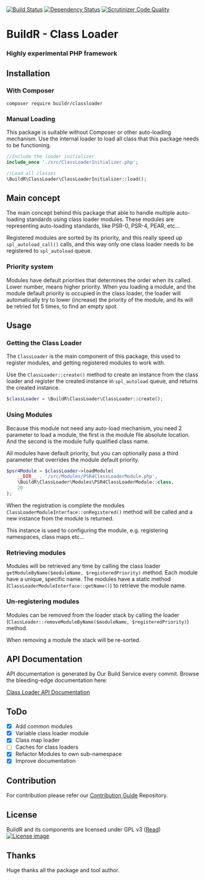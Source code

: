 [![Build Status](http://ci.zolli.hu/view/Components/job/Class%20Loader/badge/icon)](http://ci.zolli.hu/view/Components/job/Class%20Loader/)
[![Dependency Status](https://www.versioneye.com/user/projects/56772d5d107997003000130f/badge.svg?style=flat)](https://www.versioneye.com/user/projects/56772d5d107997003000130f)
[![Scrutinizer Code Quality](https://scrutinizer-ci.com/g/BuildrPHP/ClassLoader/badges/quality-score.png?b=master)](https://scrutinizer-ci.com/g/BuildrPHP/ClassLoader/?branch=master)

# BuildR - Class Loader
### Highly experimental PHP framework

## Installation

### With Composer

```
composer require buildr/classloader
```

### Manual Loading

This package is suitable without Composer or other auto-loading mechanism. Use the internal loader to load all class that this
package needs to be functioning.

```php
//Include the loader initializer
include_once './src/ClassLoaderInitializer.php';

//Load all classes
\BuildR\ClassLoader\ClassLoaderInitializer::load();
```

## Main concept

The main concept behind this package that able to handle multiple auto-loading standards using class loader modules. These modules are representing auto-loading standards, like PSR-0, PSR-4, PEAR, etc... 

Registered modules are sorted by its priority, and this really speed up `spl_autoload_call()` calls, and this way only one class loader needs to be registered to `spl_autoload` queue.

### Priority system

Modules have default priorities that determines the order when its called. Lower number, means higher priority. When you loading a module, and the module default priority is occupied in the class loader, the loader will automatically try to lower (increase) the priority of the module, and its will be retried fot 5 times, to find an empty spot.

## Usage

### Getting the Class Loader

The `ClassLoader` is the main component of this package, this used to register modules, and getting registered modules to work with.

Use the `ClassLoader::create()` method to create an instance from the class loader and register the created instance in `spl_autoload` queue, and returns the created instance.
```php
$classLoader = \BuildR\ClassLoader\ClassLoader::create();
```

### Using Modules

Because this module not need any auto-load mechanism, you need 2 parameter to load a module, the first is the module file absolute location. And the second is the module fully qualified class name.

All modules have default priority, but you can optionally pass a third parameter that overrides the module default priority.

```php
$psr4Module = $classLoader->loadModule(
    __DIR__ . '/src/Modules/PSR4ClassLoaderModule.php', 
    \BuildR\ClassLoader\Modules\PSR4ClassLoaderModule::class,
    20
);
```
When the registration is complete the modules `ClassLoaderModuleInterface::onRegistered()` method will be called and a new instance from the module is returned. 

This instance is used to configuring the module, e.g. registering namespaces, class maps etc...

### Retrieving modules

Modules will be retrieved any time by calling the class loader `getModuleByName($moduleName, $registeredPriority)` method. Each module have a unique, specific name. The modules have a static method (`ClassLoaderModuleInterface::getName()`) to retrieve the module name.

### Un-registering modules

Modules can be removed from the loader stack by calling the loader (`ClassLoader::removeModuleByName($moduleName, $registeredPriority)`) method.

When removing a module the stack will be re-sorted.

## API Documentation

API documentation is generated by Our Build Service every commit. Browse the bleeding-edge documentation here:

[Class Loader API Documentation](http://ci.zolli.hu/job/Class%20Loader/Documentation/)

## ToDo

 - [X] Add common modules
 - [X] Variable class loader module
 - [X] Class map loader
 - [ ] Caches for class loaders
 - [X] Refactor Modules to own sub-namespace
 - [X] Improve documentation

## Contribution

For contribution please refer our [Contribution Guide](https://raw.githubusercontent.com/Zolli/BuildR/master/LICENSE.md) Repository.

## License

BuildR and its components are licensed under GPL v3 ([Read](https://raw.githubusercontent.com/Zolli/BuildR/master/LICENSE.md))
[![License image](http://gplv3.fsf.org/gplv3-88x31.png)]()

## Thanks

Huge thanks all the package and tool author.
